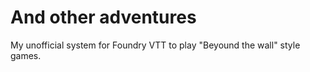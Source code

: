 # And other adventures
My unofficial system for Foundry VTT to play "Beyound the wall" style games.
